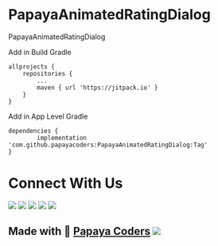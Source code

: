 # PapayaAnimatedRatingDialog
PapayaAnimatedRatingDialog


Add in Build Gradle 

	allprojects {
		repositories {
			...
			maven { url 'https://jitpack.io' }
		}
	}
  
  Add in App Level Gradle
  
  	dependencies {
	        implementation 'com.github.papayacoders:PapayaAnimatedRatingDialog:Tag'
	}


# Connect With Us
<a href="https://www.youtube.com/papayacoders"> <img src="https://img.shields.io/badge/YouTube-Papaya%20Coders-orange" /></a>
<a href="https://t.me/papaya_coders"> <img src="https://img.shields.io/badge/Telegram-Papaya%20Coders-orange" /></a>
<a href="https://www.instagram.com/papayacoders"> <img src="https://img.shields.io/badge/Instagram-Papaya%20Coders-orange" /></a>
<a href="https://www.twitter.com/papayacoders"> <img src="https://img.shields.io/badge/Twitter-Papaya%20Coders-orange" /></a>
<a href="https://www.linkedin.com/company/papayacoders/"> <img src="https://img.shields.io/badge/LinkedIn-Papaya%20Coders-orange" /></a>

## Made with :sparkling_heart: [Papaya Coders](https://papayacoders.in/)      <a href="https://rzp.io/i/szhJHOPQX"> <img src="https://img.shields.io/badge/Donate-Razorpay-green" /></a>
